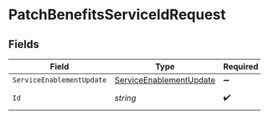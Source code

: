 # PatchBenefitsServiceIdRequest


## Fields

| Field                                                                     | Type                                                                      | Required                                                                  | Description                                                               |
| ------------------------------------------------------------------------- | ------------------------------------------------------------------------- | ------------------------------------------------------------------------- | ------------------------------------------------------------------------- |
| `ServiceEnablementUpdate`                                                 | [ServiceEnablementUpdate](../../models/shared/ServiceEnablementUpdate.md) | :heavy_minus_sign:                                                        | N/A                                                                       |
| `Id`                                                                      | *string*                                                                  | :heavy_check_mark:                                                        | Unique identifier                                                         |